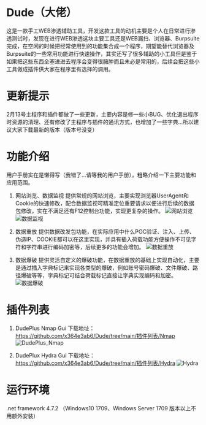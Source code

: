 # Dude（大佬）

这是一款手工WEB渗透辅助工具，开发这款工具的动机主要是个人在日常进行渗透测试时，发现在进行WEB渗透这块主要工具还是WEB漏扫、浏览器、Burpsuite完成，在空闲的时候把经常使用到的功能集合成一个程序，期望能替代浏览器及Burpsuite的一些常用功能进行快速操作，其实还写了很多辅助的小工具但是鉴于如果把这些东西全塞进进去程序会变得很臃肿而且未必是常用的，后续会把这些小工具做成插件供大家在程序里有选择的调用。

# 更新提示
2月13号主程序和插件都做了一些更新，主要内容是修一些小BUG、优化退出程序时资源的清理、还有修改了主程序与插件的通讯方式，也增加了一些字典...所以建议大家下载最新的版本（版本号没变）

# 功能介绍
用户手册实在是懒得写（我错了...请等我的用户手册），粗略介绍一下主要功能和应用范围。

1. 网站浏览、数据监视
  提供常规的网站浏览，主要实现浏览器UserAgent和Cookie的快速修改，配合数据监视可精准定位重要请求以便进行后续的数据包修改，实在不满足还有F12控制台功能，实现更复杂的操作。
    ![网站浏览](https://user-images.githubusercontent.com/73023058/216890682-8df98fff-7f58-47c4-937e-faf1ca7aa8fd.png)
    ![数据监视](https://user-images.githubusercontent.com/73023058/216890669-cb6e7ef5-1c4e-4f4e-aab1-f29a1e5bf607.png)
   
2. 数据重放
提供数据改发包功能，在实际应用中什么POC验证、注入、上传、伪造IP、COOKIE都可以在这里实现，并具有插入荷载功能方便操作不可见字符和字符串进行编码加密等，后续更多的功能会增加。
    ![数据重放](https://user-images.githubusercontent.com/73023058/216890722-5171a8ce-2604-4503-b1f4-681a8d12b69d.png)
    
3. 数据爆破
提供灵活自定义的爆破功能，在数据重放的基础上实现自动化，主要是通过插入字典标记来实现各类型的爆破，例如账号密码爆破、文件爆破、路径爆破等等，字典标记可结合荷载标记直接让字典实现编码和加密。
    ![数据爆破](https://user-images.githubusercontent.com/73023058/216890747-b0dfd274-d110-497a-9255-d092ceda8e57.png)
    
# 插件列表
1. DudePlus Nmap Gui 下载地址：https://github.com/x364e3ab6/Dude/tree/main/插件列表/Nmap
    ![DudePlus_Nmap](https://user-images.githubusercontent.com/73023058/217595152-3b257f4c-bd3b-406a-994c-a3b8dd766063.png)
    
2. DudePlux Hydra Gui 下载地址：https://github.com/x364e3ab6/Dude/tree/main/插件列表/Hydra
    ![Hydra](https://user-images.githubusercontent.com/73023058/218430151-5db60358-69c4-4b4f-b8bf-82eaa971b7dd.jpg)


# 运行环境
.net framework 4.7.2 （Windows10 1709、Windows Server 1709 版本以上不用额外安装）

